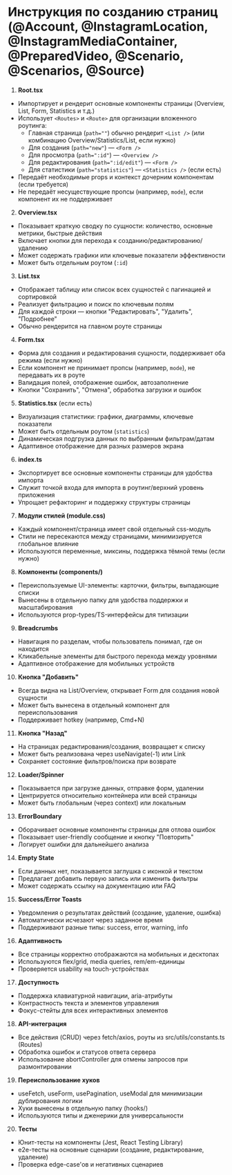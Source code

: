 # Инструкция по созданию страниц (@Account, @InstagramLocation, @InstagramMediaContainer, @PreparedVideo, @Scenario, @Scenarios, @Source)

1. **Root.tsx**

- Импортирует и рендерит основные компоненты страницы (Overview, List, Form, Statistics и т.д.)
- Использует `<Routes>` и `<Route>` для организации вложенного роутинга:
  - Главная страница (`path=""`) обычно рендерит `<List />` (или комбинацию Overview/Statistics/List, если нужно)
  - Для создания (`path="new"`) — `<Form />`
  - Для просмотра (`path=":id"`) — `<Overview />`
  - Для редактирования (`path=":id/edit"`) — `<Form />`
  - Для статистики (`path="statistics"`) — `<Statistics />` (если есть)
- Передаёт необходимые props и контекст дочерним компонентам (если требуется)
- Не передаёт несуществующие пропсы (например, `mode`), если компонент их не поддерживает

2. **Overview.tsx**

- Показывает краткую сводку по сущности: количество, основные метрики, быстрые действия
- Включает кнопки для перехода к созданию/редактированию/удалению
- Может содержать графики или ключевые показатели эффективности
- Может быть отдельным роутом (`:id`)

3. **List.tsx**

- Отображает таблицу или список всех сущностей с пагинацией и сортировкой
- Реализует фильтрацию и поиск по ключевым полям
- Для каждой строки — кнопки "Редактировать", "Удалить", "Подробнее"
- Обычно рендерится на главном роуте страницы

4. **Form.tsx**

- Форма для создания и редактирования сущности, поддерживает оба режима (если нужно)
- Если компонент не принимает пропсы (например, `mode`), не передавать их в роуте
- Валидация полей, отображение ошибок, автозаполнение
- Кнопки "Сохранить", "Отмена", обработка загрузки и ошибок

5. **Statistics.tsx** (если есть)

- Визуализация статистики: графики, диаграммы, ключевые показатели
- Может быть отдельным роутом (`statistics`)
- Динамическая подгрузка данных по выбранным фильтрам/датам
- Адаптивное отображение для разных размеров экрана

6. **index.ts**

- Экспортирует все основные компоненты страницы для удобства импорта
- Служит точкой входа для импорта в роутинг/верхний уровень приложения
- Упрощает рефакторинг и поддержку структуры страницы

7. **Модули стилей (module.css)**

- Каждый компонент/страница имеет свой отдельный css-модуль
- Стили не пересекаются между страницами, минимизируется глобальное влияние
- Используются переменные, миксины, поддержка тёмной темы (если нужно)

8. **Компоненты (components/)**

- Переиспользуемые UI-элементы: карточки, фильтры, выпадающие списки
- Вынесены в отдельную папку для удобства поддержки и масштабирования
- Используются prop-types/TS-интерфейсы для типизации

9. **Breadcrumbs**

- Навигация по разделам, чтобы пользователь понимал, где он находится
- Кликабельные элементы для быстрого перехода между уровнями
- Адаптивное отображение для мобильных устройств

10. **Кнопка "Добавить"**

- Всегда видна на List/Overview, открывает Form для создания новой сущности
- Может быть вынесена в отдельный компонент для переиспользования
- Поддерживает hotkey (например, Cmd+N)

11. **Кнопка "Назад"**

- На страницах редактирования/создания, возвращает к списку
- Может быть реализована через useNavigate(-1) или Link
- Сохраняет состояние фильтров/поиска при возврате

12. **Loader/Spinner**

- Показывается при загрузке данных, отправке форм, удалении
- Центрируется относительно контейнера или всей страницы
- Может быть глобальным (через context) или локальным

13. **ErrorBoundary**

- Оборачивает основные компоненты страницы для отлова ошибок
- Показывает user-friendly сообщение и кнопку "Повторить"
- Логирует ошибки для дальнейшего анализа

14. **Empty State**

- Если данных нет, показывается заглушка с иконкой и текстом
- Предлагает добавить первую запись или изменить фильтры
- Может содержать ссылку на документацию или FAQ

15. **Success/Error Toasts**

- Уведомления о результатах действий (создание, удаление, ошибка)
- Автоматически исчезают через заданное время
- Поддерживают разные типы: success, error, warning, info

16. **Адаптивность**

- Все страницы корректно отображаются на мобильных и десктопах
- Используются flex/grid, media queries, rem/em-единицы
- Проверяется usability на touch-устройствах

17. **Доступность**

- Поддержка клавиатурной навигации, aria-атрибуты
- Контрастность текста и элементов управления
- Фокус-стейты для всех интерактивных элементов

18. **API-интеграция**

- Все действия (CRUD) через fetch/axios, роуты из src/utils/constants.ts (Routes)
- Обработка ошибок и статусов ответа сервера
- Использование abortController для отмены запросов при размонтировании

19. **Переиспользование хуков**

- useFetch, useForm, usePagination, useModal для минимизации дублирования логики
- Хуки вынесены в отдельную папку (hooks/)
- Используются типы и дженерики для универсальности

20. **Тесты**

- Юнит-тесты на компоненты (Jest, React Testing Library)
- e2e-тесты на основные сценарии (создание, редактирование, удаление)
- Проверка edge-case'ов и негативных сценариев
